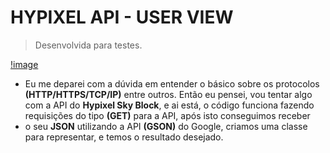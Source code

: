 # HYPIXEL API - USER VIEW
> Desenvolvida para testes.

[!image](https://staticassets.hypixel.net/news/5cfe76f01f26c.new%20game%20Skyblock.png)

- Eu me deparei com a dúvida em entender o básico sobre os protocolos **(HTTP/HTTPS/TCP/IP)** entre outros. Então eu pensei, vou tentar algo com a API do **Hypixel Sky Block**, e ai está, o código funciona fazendo requisições do tipo **(GET)** para a API, após isto conseguimos receber
- o seu **JSON** utilizando a API **(GSON)** do Google, criamos uma classe para representar, e temos o resultado desejado.
